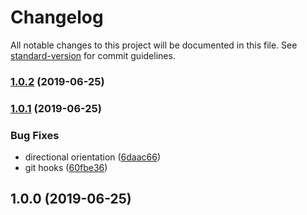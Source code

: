 # Changelog

All notable changes to this project will be documented in this file. See [standard-version](https://github.com/conventional-changelog/standard-version) for commit guidelines.

### [1.0.2](https://github.com/Kikobeats/svg-gradient/compare/v1.0.1...v1.0.2) (2019-06-25)



### [1.0.1](https://github.com/Kikobeats/svg-gradient/compare/v1.0.0...v1.0.1) (2019-06-25)


### Bug Fixes

* directional orientation ([6daac66](https://github.com/Kikobeats/svg-gradient/commit/6daac66))
* git hooks ([60fbe36](https://github.com/Kikobeats/svg-gradient/commit/60fbe36))



## 1.0.0 (2019-06-25)
